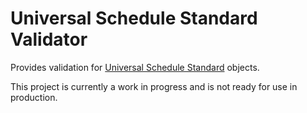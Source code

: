# Universal Schedule Standard Validator 

Provides validation for [Universal Schedule Standard](https://github.com/UniversalScheduleStandard/UniversalScheduleStandard) objects. 

This project is currently a work in progress and is not ready for use in production. 
